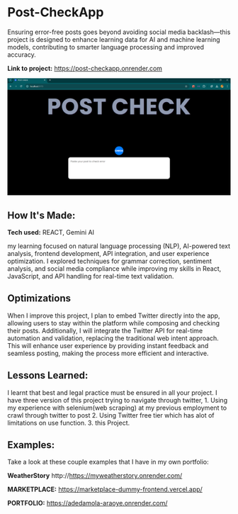 # Post-CheckApp
Ensuring error-free posts goes beyond avoiding social media backlash—this project is designed to enhance learning data for AI and machine learning models, contributing to smarter language processing and improved accuracy.

**Link to project:** https://post-checkapp.onrender.com

![alt text](image.png)

## How It's Made:

**Tech used:** REACT, Gemini AI

my learning focused on natural language processing (NLP), AI-powered text analysis, frontend development, API integration, and user experience optimization. I explored techniques for grammar correction, sentiment analysis, and social media compliance while improving my skills in React, JavaScript, and API handling for real-time text validation.

## Optimizations

When I improve this project, I plan to embed Twitter directly into the app, allowing users to stay within the platform while composing and checking their posts. Additionally, I will integrate the Twitter API for real-time automation and validation, replacing the traditional web intent approach. This will enhance user experience by providing instant feedback and seamless posting, making the process more efficient and interactive.

## Lessons Learned:

I learnt that best and legal practice must be ensured in all your project. I have three version of this project trying to navigate through twitter, 1. Using my experience with selenium(web scraping) at my previous employment to crawl through twitter to post 2. Using Twitter free tier which has alot of limitations on use function. 3. this Project.

## Examples:
Take a look at these couple examples that I have in my own portfolio:

**WeatherStory** http://https://myweatherstory.onrender.com/

**MARKETPLACE:** https://marketplace-dummy-frontend.vercel.app/

**PORTFOLIO:** https://adedamola-araoye.onrender.com/



